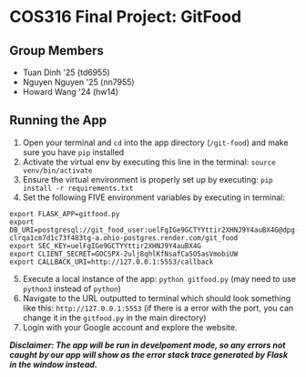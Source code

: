 # COS316 Final Project: GitFood #

## Group Members ##
* Tuan Dinh '25 (td6955)
* Nguyen Nguyen '25 (nn7955)
* Howard Wang '24 (hw14)

## Running the App ##
1. Open your terminal and `cd` into the app directory (`/git-food`) and make sure you have `pip` installed
2. Activate the virtual env by executing this line in the terminal: `source venv/bin/activate`
3. Ensure the virtual environment is properly set up by executing: `pip install -r requirements.txt`
4. Set the following FIVE environment variables by executing in terminal:
```
export FLASK_APP=gitfood.py
export DB_URI=postgresql://git_food_user:uelFgIGe9GCTYYttir2XHNJ9Y4auBX4G@dpg-clrqa1cm7d1c73f483tg-a.ohio-postgres.render.com/git_food
export SEC_KEY=uelFgIGe9GCTYYttir2XHNJ9Y4auBX4G
export CLIENT_SECRET=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
export CALLBACK_URI=http://127.0.0.1:5553/callback
```
5. Execute a local instance of the app: `python gitfood.py` (may need to use `python3` instead of `python`)
6. Navigate to the URL outputted to terminal which should look something like this: `http://127.0.0.1:5553` (if there is a error with the port, you can change it in the `gitfood.py` in the main directory)
7. Login with your Google account and explore the website.

***Disclaimer: The app will be run in develpoment mode, so any errors not caught by our app will show as the error stack trace generated by Flask in the window instead.***


